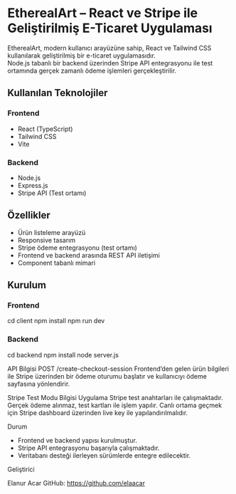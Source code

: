 # EtherealArt – React ve Stripe ile Geliştirilmiş E-Ticaret Uygulaması

EtherealArt, modern kullanıcı arayüzüne sahip, React ve Tailwind CSS kullanılarak geliştirilmiş bir e-ticaret uygulamasıdır.  
Node.js tabanlı bir backend üzerinden Stripe API entegrasyonu ile test ortamında gerçek zamanlı ödeme işlemleri gerçekleştirilir.

## Kullanılan Teknolojiler

### Frontend
- React (TypeScript)
- Tailwind CSS
- Vite

### Backend
- Node.js
- Express.js
- Stripe API (Test ortamı)

## Özellikler

- Ürün listeleme arayüzü
- Responsive tasarım
- Stripe ödeme entegrasyonu (test ortamı)
- Frontend ve backend arasında REST API iletişimi
- Component tabanlı mimari

## Kurulum

### Frontend

cd client
npm install
npm run dev

### Backend

cd backend
npm install
node server.js

API Bilgisi
POST /create-checkout-session
Frontend’den gelen ürün bilgileri ile Stripe üzerinden bir ödeme oturumu başlatır ve kullanıcıyı ödeme sayfasına yönlendirir.

Stripe Test Modu Bilgisi
Uygulama Stripe test anahtarları ile çalışmaktadır.
Gerçek ödeme alınmaz, test kartları ile işlem yapılır.
Canlı ortama geçmek için Stripe dashboard üzerinden live key ile yapılandırılmalıdır.

 Durum
 
- Frontend ve backend yapısı kurulmuştur.
- Stripe API entegrasyonu başarıyla çalışmaktadır.
- Veritabanı desteği ilerleyen sürümlerde entegre edilecektir.

Geliştirici

Elanur Acar
GitHub: https://github.com/elaacar
